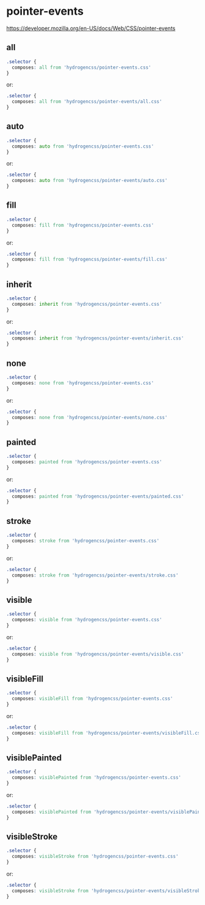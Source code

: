 # pointer-events

https://developer.mozilla.org/en-US/docs/Web/CSS/pointer-events

## all
```css
.selector {
  composes: all from 'hydrogencss/pointer-events.css'
}
```

or:
```css
.selector {
  composes: all from 'hydrogencss/pointer-events/all.css'
}
```

## auto
```css
.selector {
  composes: auto from 'hydrogencss/pointer-events.css'
}
```

or:
```css
.selector {
  composes: auto from 'hydrogencss/pointer-events/auto.css'
}
```

## fill
```css
.selector {
  composes: fill from 'hydrogencss/pointer-events.css'
}
```

or:
```css
.selector {
  composes: fill from 'hydrogencss/pointer-events/fill.css'
}
```

## inherit
```css
.selector {
  composes: inherit from 'hydrogencss/pointer-events.css'
}
```

or:
```css
.selector {
  composes: inherit from 'hydrogencss/pointer-events/inherit.css'
}
```

## none
```css
.selector {
  composes: none from 'hydrogencss/pointer-events.css'
}
```

or:
```css
.selector {
  composes: none from 'hydrogencss/pointer-events/none.css'
}
```

## painted
```css
.selector {
  composes: painted from 'hydrogencss/pointer-events.css'
}
```

or:
```css
.selector {
  composes: painted from 'hydrogencss/pointer-events/painted.css'
}
```

## stroke
```css
.selector {
  composes: stroke from 'hydrogencss/pointer-events.css'
}
```

or:
```css
.selector {
  composes: stroke from 'hydrogencss/pointer-events/stroke.css'
}
```

## visible
```css
.selector {
  composes: visible from 'hydrogencss/pointer-events.css'
}
```

or:
```css
.selector {
  composes: visible from 'hydrogencss/pointer-events/visible.css'
}
```

## visibleFill
```css
.selector {
  composes: visibleFill from 'hydrogencss/pointer-events.css'
}
```

or:
```css
.selector {
  composes: visibleFill from 'hydrogencss/pointer-events/visibleFill.css'
}
```

## visiblePainted
```css
.selector {
  composes: visiblePainted from 'hydrogencss/pointer-events.css'
}
```

or:
```css
.selector {
  composes: visiblePainted from 'hydrogencss/pointer-events/visiblePainted.css'
}
```

## visibleStroke
```css
.selector {
  composes: visibleStroke from 'hydrogencss/pointer-events.css'
}
```

or:
```css
.selector {
  composes: visibleStroke from 'hydrogencss/pointer-events/visibleStroke.css'
}
```

